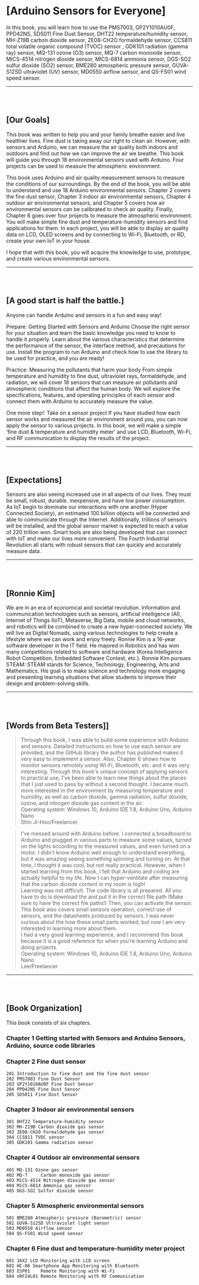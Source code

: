   # [Arduino Sensors for Everyone]
  In this book, you will learn how to use the PMS7003, GP2Y1010AU0F, PPD42NS, SDS011 Fine Dust Sensor, DHT22 temperature/humidity sensor, MH-Z19B carbon dioxide sensor, ZE08-CH2O formaldehyde sensor, CCS811 total volatile organic compound (TVOC) sensor , GDK101 radiation (gamma ray) sensor, MQ-131 ozone (O3) sensor, MQ-7 carbon monoxide sensor, MICS-4514 nitrogen dioxide sensor, MICS-6814 ammonia sensor, DGS-SO2 sulfur dioxide (SO2) sensor, BME280 atmospheric pressure sensor, GUVA-S12SD ultraviolet (UV) sensor, MD0550 airflow sensor, and QS-FS01 wind speed sensor.
  ___   
 <br><br>  
 
   
  ## [Our Goals]
  This book was written to help you and your family breathe easier and live healthier lives.
  Fine dust is taking away our right to clean air. However, with sensors and Arduino, we can measure the air quality both indoors and outdoors and find out how we can improve the air we breathe. This book will guide you through 18 environmental sensors used with Arduino.  Four projects can be used to measure the atmospheric environment.
  
  This book uses Arduino and air quality measurement sensors to measure the conditions of our surroundings. By the end of the book, you will be able to understand and use 18 Arduino environmental sensors. Chapter 2 covers the fine dust sensor, Chapter 3 indoor air environmental sensors, Chapter 4 outdoor air environmental sensors, and Chapter 5 covers how air environmental sensors can be calibrated to check air quality. Finally, Chapter 6 goes over four projects to measure the atmospheric environment. You will make simple fine dust and temperature-humidity sensors and find applications for them. In each project, you will be able to display air quality data on LCD, OLED screens and by connecting to Wi-Fi, Bluetooth, or RD, create your own IoT in your house.  
  
  I hope that with this book, you will acquire the knowledge to use, prototype, and create various environmental sensors.
___   
 <br><br>  
   
  
  ## [A good start is half the battle.]
  Anyone can handle Arduino and sensors in a fun and easy way!
  
  Prepare: Getting Started with Sensors and Arduino
  Choose the right sensor for your situation and learn the basic knowledge you need to know to handle it properly. Learn about the various characteristics that determine the performance of the sensor, the interface method, and precautions for use. Install the program to run Arduino and check how to use the library to be used for practice, and you are ready!
  
  Practice: Measuring the pollutants that harm your body
  From simple temperature and humidity to fine dust, ultraviolet rays, formaldehyde, and radiation, we will cover 18 sensors that can measure air pollutants and atmospheric conditions that affect the human body. We will explore the specifications, features, and operating principles of each sensor and connect them with Arduino to accurately measure the value.
  
  One more step!: Take on a sensor project
  If you have studied how each sensor works and measured the air environment around you, you can now apply the sensor to various projects. In this book, we will make a simple ‘fine dust & temperature and humidity meter' and use LCD, Bluetooth, Wi-Fi, and RF communication to display the results of the project.
 ___   
 <br><br>  
  
  ## [Expectations]
  Sensors are also seeing increased use in all aspects of our lives. They must be small, robust, durable. inexpensive, and have low power consumption.
  As IoT begin to dominate our interactions with one another (Hyper Connected Society), an estimated 100 billion objects will be connected and able to communicate through the Internet. Additionally, trillions of sensors will be installed, and the global sensor market is expected to reach a value of 220 trillion won. Smart tools are also being developed that can connect with IoT and make our lives more convenient. The Fourth Industrial Revolution all starts with robust sensors that can quickly and accurately measure data.
___   
 <br><br>  
    
  ## [Ronnie Kim]
  We are in an era of economical and societal revolution. Information and communication technologies such as sensors, artificial intelligence (AI), Internet of Things (IoT), Metaverse, Big Data, mobile and cloud networks, and robotics will be combined to create a new hyper-connected society. We will live as Digital Nomads, using various technologies to help create a lifestyle where we can work and enjoy freely.
  Ronnie Kim is a 16-year software developer in the IT field. He majored in Robotics and has won many competitions related to software and hardware (Korea Intelligence Robot Competition, Embedded Software Contest, etc.). Ronnie Kim pursues STEAM: STEAM stands for Science, Technology, Engineering, Arts and Mathematics. His goal is to make science and technology more engaging and presenting learning situations that allow students to improve their design and problem-solving skills.
  ___   
 <br><br>  
 
 
 ## [Words from Beta Testers]]
> Through this book, I was able to build some experience with Arduino and sensors. Detailed instructions on how to use each sensor are provided, and the GitHub library the author has published makes it very easy to implement a sensor. Also, Chapter 6 shows how to monitor sensors remotely using Wi-Fi, Bluetooth, etc. and it was very interesting. Through this book's unique concept of applying sensors to practical use, I've been able to learn new things about the places that I just used to pass by without a second thought. I became much more interested in the environment by measuring temperature and humidity, as well as carbon dioxide, gamma radiation, sulfur dioxide, ozone, and nitrogen dioxide gas content in the air.  
Operating system: Windows 10, Arduino IDE 1.8, Arduino Uno, Arduino Nano  
Shin Ji-Hoo/Freelancer 

> I've messed around with Arduino before. I connected a breadboard to Arduino and plugged in various parts to measure some values, turned on the lights according to the measured values, and even turned on a motor. I didn't know Arduino well enough to understand everything, but it was amazing seeing something spinning and turning on. At that time, I thought it was cool, but not really practical. However, when I started learning from this book, I felt that Arduino and coding are actually helpful to my life. Now I can hyper-ventilate after measuring that the carbon dioxide content in my room is high!  
Learning was not difficult. The code library is all prepared. All you have to do is download the and put it in the correct file path (Make sure to have the correct file paths!) Then, you can activate the sensor. This book also covers small sensors operation, correct use of sensors, and the datasheets produced by sensors. I was never curious about the how these small parts worked, but now I am very interested in learning more about them.  
I had a very good learning experience, and I recommend this book because it is a good reference for when you’re learning Arduino and doing projects.  
Operating system: Windows 10, Arduino IDE 1.8, Arduino Uno, Arduino Nano  
Lee/Freelancer  


 ___   
 <br><br>  
 
  ## [Book Organization]
  This book consists of six chapters. 
  
  ### Chapter 1 Getting started with Sensors and Arduino Sensors, Arduino, source code libraries
  
  ### Chapter 2 Fine dust sensor 
  	201 Introduction to fine dust and the fine dust sensor
  	202 PMS7003 Fine Dust Sensor
  	203 GP2Y1010AU0F Fine Dust Sensor
  	204 PPD42NS Fine Dust Sensor
  	205 SDS011 Fine Dust Sensor
  
  ### Chapter 3 Indoor air environmental sensors
  	301 DHT22 Temperature-humidity sensor
  	302 MH-Z19B Carbon dioxide gas sensor
  	303 ZE08-CH2O Formaldehyde gas sensor
  	304 CCS811 TVOC sensor
  	305 GDK101 Gamma radiation sensor
  
  ### Chapter 4 Outdoor air environmental sensors
  	401 MQ-131 Ozone gas sensor
  	402 MQ-7	 Carbon monoxide gas sensor
  	403 MiCS-4514 Nitrogen dioxide gas sensor
  	404 MiCS-6814 Ammonia gas sensor
  	405 DGS-SO2 Sulfur dioxide sensor
  
  ### Chapter 5 Atmospheric environmental sensors
  	501 BME280 Atmospheric pressure (Barometric) sensor
  	502 GUVA-S12SD Ultraviolet light sensor
  	503 MD0550 Airflow sensor
  	504 QS-FS01 Wind speed sensor
  
  ### Chapter 6 Fine dust and temperature-humidity meter project	
  	601 16X2 LCD Monitoring with LCD screen
  	602 HC-06 Smartphone App Monitoring with Bluetooth
  	603 ESP01	 Remote Monitoring with Wi-Fi
  	604 nRF24L01 Remote Monitoring with RF Communication
  
